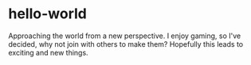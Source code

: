 # hello-world
Approaching the world from a new perspective.
I enjoy gaming, so I've decided, why not join with others to make them?
Hopefully this leads to exciting and new things.
